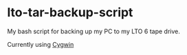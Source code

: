 # lto-tar-backup-script
My bash script for backing up my PC to my LTO 6 tape drive.

Currently using [Cygwin](/cygwin)
